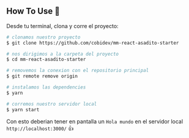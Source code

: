 ## How To Use 🔧

Desde tu terminal, clona y corre el proyecto:

```bash
# clonamos nuestro proyecto
$ git clone https://github.com/cobidev/mm-react-asadito-starter

# nos dirigimos a la carpeta del proyecto
$ cd mm-react-asadito-starter

# removemos la conexion con el repositorio principal
$ git remote remove origin

# instalamos las dependencies
$ yarn

# corremos nuestro servidor local
$ yarn start
```
Con esto deberian tener en pantalla un `Hola mundo` en el servidor local `http://localhost:3000/` 👍
